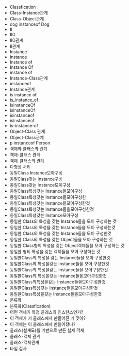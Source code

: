 ﻿- Classfication
- Class-Instance관계
- Class-Object관계
- dog instanceof Dog
- II
- IIO
- IIO관계
- II관계
- Instance
- instance
- Instance of
- Instance Of
- instance of
- Instance-Class관계
- instanceof
- Instance관계
- is instance of
- is_instance_of
- IsInstanceOf
- isInstanceOf
- isinstanceof
- isInstanceof
- is-instance-of
- Object-Class 관계
- Object-Class관계
- p instanceof Person
- 객체와 클래스의 관계
- 객체-클래스 관계
- 객체-클래스의 관계
- 다형성 처리
- 동일Class Instance모아구성
- 동일Class갖는 Instance구성
- 동일Class갖는 Instance모아구성
- 동일Class특성갖는 Instance들모아구성
- 동일Class특성갖는 Instance들모아구성한
- 동일Class특성갖는 Instance들모아구성한것
- 동일Class특성갖는 Instance들을모아구성한것
- 동일Class특성갖는 Instance모아구성
- 동일한 Class의 특성을 갖는 Instance들을 모아 구성하는 것
- 동일한 Class의 특성을 갖는 Instance들을 모아 구성하는것
- 동일한 Class의 특성을 갖는 Instance들을 모아 구성한것
- 동일한 Class의 특성을 갖는 Object들을 모아 구성하는 것
- 동일한 Class형의 특성을 갖는 Object객체들을 모아 구성하는 것
- 동일한 형의 특성을 갖는 객체들을 모아 구성하는 것
- 동일한Class의 특성을 갖는 Instance들을 모아 구성한것
- 동일한Class의 특성을갖는 Instance들을 모아 구성한것
- 동일한Class의 특성을갖는 Instance들을 모아구성한것
- 동일한Class의 특성을갖는 Instance들을모아구성한것
- 동일한Class의특성을갖는 Instance들을모아구성한것
- 동일한Class특성갖는 Instance들을모아구성한것
- 동일한Class특성을갖는 Instance들을모아구성한것
- 분류화
- 분류화(Classfication)
- 어떤 객체가 특정 클래스의 인스턴스인가?
- 이 객체가 저 클래스에서 만들어진 거 맞아?
- 이 객체는 이 클래스에서 만들어졌나?
- 클래스(설계도)를 기반으로 만든 실제 객체
- 클래스-객체 관계
- 클래스-객체관계
- 타입 검사
